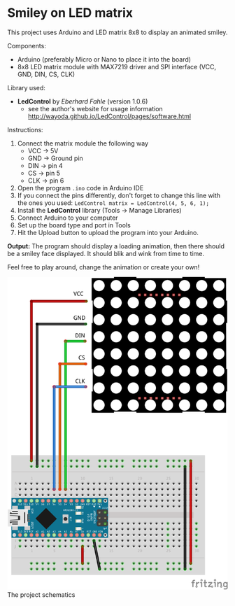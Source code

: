 # Smiley on LED matrix

This project uses Arduino and LED matrix 8x8 to display an animated smiley.

Components:
* Arduino (preferably Micro or Nano to place it into the board)
* 8x8 LED matrix module with MAX7219 driver and SPI interface (VCC, GND, DIN, CS, CLK)

Library used:
* **LedControl** by *Eberhard Fahle* (version 1.0.6)
  * see the author's website for usage information http://wayoda.github.io/LedControl/pages/software.html

Instructions:
1) Connect the matrix module the following way
   * VCC -> 5V
   * GND -> Ground pin
   * DIN -> pin 4
   * CS  -> pin 5
   * CLK -> pin 6
2) Open the program `.ino` code in Arduino IDE
3) If you connect the pins differently, don't forget to change this line with the ones you used: `LedControl matrix = LedControl(4, 5, 6, 1);`
4) Install the **LedControl** library (Tools -> Manage Libraries)
5) Connect Arduino to your computer
6) Set up the board type and port in Tools
7) Hit the Upload button to upload the program into your Arduino. 

**Output:** The program should display a loading animation, then there should be a smiley face displayed. It should blik and wink from time to time.

Feel free to play around, change the animation or create your own!

![Project schematics](./schematics.png)
The project schematics